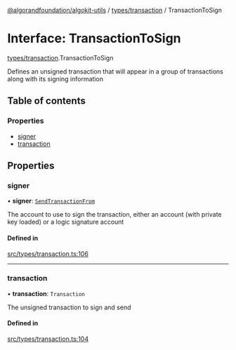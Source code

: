[@algorandfoundation/algokit-utils](../README.md) / [types/transaction](../modules/types_transaction.md) / TransactionToSign

# Interface: TransactionToSign

[types/transaction](../modules/types_transaction.md).TransactionToSign

Defines an unsigned transaction that will appear in a group of transactions along with its signing information

## Table of contents

### Properties

- [signer](types_transaction.TransactionToSign.md#signer)
- [transaction](types_transaction.TransactionToSign.md#transaction)

## Properties

### signer

• **signer**: [`SendTransactionFrom`](../modules/types_transaction.md#sendtransactionfrom)

The account to use to sign the transaction, either an account (with private key loaded) or a logic signature account

#### Defined in

[src/types/transaction.ts:106](https://github.com/algorandfoundation/algokit-utils-ts/blob/main/src/types/transaction.ts#L106)

___

### transaction

• **transaction**: `Transaction`

The unsigned transaction to sign and send

#### Defined in

[src/types/transaction.ts:104](https://github.com/algorandfoundation/algokit-utils-ts/blob/main/src/types/transaction.ts#L104)
